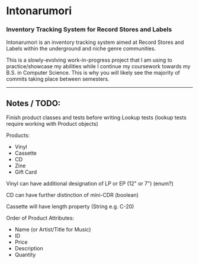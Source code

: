 # Intonarumori
### Inventory Tracking System for Record Stores and Labels

Intonarumori is an inventory tracking system aimed at Record Stores and Labels within the underground and niche genre communities. 

This is a slowly-evolving work-in-progress project that I am using to practice/showcase my abilities while I 
continue my coursework towards my B.S. in Computer Science. This is why you will likely see the majority of commits 
taking place between semesters.
***
## Notes / TODO:
Finish product classes and tests before writing Lookup tests (lookup tests require working with Product objects)


Products:
- Vinyl
- Cassette
- CD
- Zine
- Gift Card

Vinyl can have additional designation of LP or EP (12" or 7") (enum?)

CD can have further distinction of mini-CDR (boolean)

Cassette will have length property (String e.g. C-20)

Order of Product Attributes:
- Name (or Artist/Title for Music)
- ID
- Price
- Description
- Quantity




